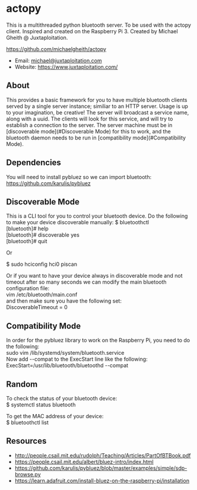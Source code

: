 # actopy
This is a multithreaded python bluetooth server.  To be used with the actopy client.  Inspired and created on the Raspberry Pi 3.  Created by Michael Gheith @ Juxtaploitation.

https://github.com/michaelgheith/actopy

* Email:  michael@juxtaploitation.com
* Website:  https://www.juxtaploitation.com/


## About
This provides a basic framework for you to have multiple bluetooth clients served by a single server instance; similiar to an HTTP server.  Usage is up to your imagination, be creative!  The server will broadcast a service name, along with a uuid.  The clients will look for this service, and will try to establish a connection to the server.  The server machine must be in [discoverable mode](#Discoverable Mode) for this to work, and the bluetooth daemon needs to be run in [compatibility mode](#Compatibility Mode).

## Dependencies
You will need to install pybluez so we can import bluetooth:<br/>
https://github.com/karulis/pybluez

## Discoverable Mode
This is a CLI tool for you to control your bluetooth device.  Do the following to make your device discoverable manually:
$ bluetoothctl<br/>
[bluetooth]# help<br/>
[bluetooth]# discoverable yes<br/>
[bluetooth]# quit<br/>

Or

$ sudo hciconfig hci0 piscan

Or if you want to have your device always in discoverable mode and not timeout after so many seconds we can modify the main bluetooth configuration file:<br/>
vim /etc/bluetooth/main.conf  
and then make sure you have the following set:<br/>
DiscoverableTimeout = 0

## Compatibility Mode
In order for the pybluez library to work on the Raspberry Pi, you need to do the following:<br/>
sudo vim /lib/systemd/system/bluetooth.service<br/>
Now add --compat to the ExecStart line like the following:<br/>
ExecStart=/usr/lib/bluetooth/bluetoothd --compat

## Random
To check the status of your bluetooth device:<br/>
$ systemctl status bluetooth

To get the MAC address of your device:<br/>
$ bluetoothctl list 

## Resources
* http://people.csail.mit.edu/rudolph/Teaching/Articles/PartOfBTBook.pdf
* https://people.csail.mit.edu/albert/bluez-intro/index.html
* https://github.com/karulis/pybluez/blob/master/examples/simple/sdp-browse.py
* https://learn.adafruit.com/install-bluez-on-the-raspberry-pi/installation

